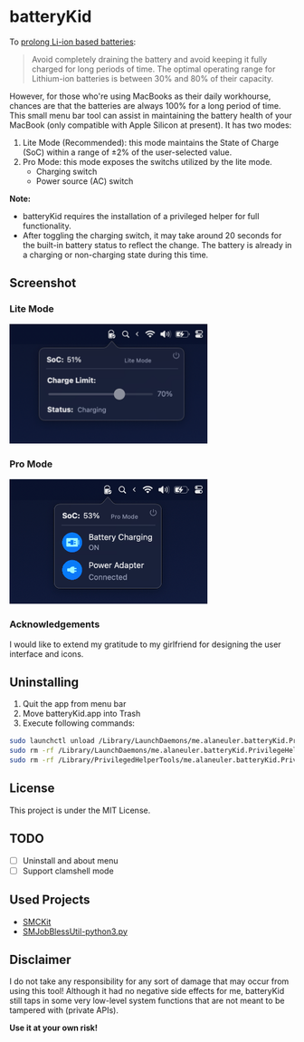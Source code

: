 # batteryKid
To [prolong Li-ion based 
batteries](https://www.apple.com/batteries/maximizing-performance/):

> Avoid completely draining the battery and avoid keeping it fully charged for long periods of time. The optimal operating range for Lithium-ion batteries is between 30% and 80% of their capacity.

However, for those who're using MacBooks as their daily workhourse, chances are that the batteries are always 100% for a long period of time.
This small menu bar tool can assist in maintaining the battery health of your MacBook (only compatible with Apple Silicon at present). It has two modes:
1. Lite Mode (Recommended): this mode maintains the State of Charge (SoC) within a range of ±2% of the user-selected value.
2. Pro Mode: this mode exposes the switchs utilized by the lite mode.
   - Charging switch
   - Power source (AC) switch

**Note:**
- batteryKid requires the installation of a privileged helper for full functionality.
- After toggling the charging switch, it may take around 20 seconds for the built-in battery status to reflect the change. The battery is already in a charging or non-charging state during this time.

## Screenshot
### Lite Mode
<img width="350" alt="image" src="screenshots/lite-mode.png">

### Pro Mode
<img width="350" alt="image" src="screenshots/pro-mode.png">

### Acknowledgements
I would like to extend my gratitude to my girlfriend for designing the user interface and icons.

## Uninstalling
1. Quit the app from menu bar
2. Move batteryKid.app into Trash
3. Execute following commands:
```bash
sudo launchctl unload /Library/LaunchDaemons/me.alaneuler.batteryKid.PrivilegeHelper.plist
sudo rm -rf /Library/LaunchDaemons/me.alaneuler.batteryKid.PrivilegeHelper.plist
sudo rm -rf /Library/PrivilegedHelperTools/me.alaneuler.batteryKid.PrivilegeHelper
```

## License
This project is under the MIT License.

## TODO
- [ ] Uninstall and about menu
- [ ] Support clamshell mode

## Used Projects
- [SMCKit](https://github.com/beltex/SMCKit)
- [SMJobBlessUtil-python3.py](https://gist.github.com/mikeyh/89a1e2ecc6849ff6056b7391c5216799)

## Disclaimer
I do not take any responsibility for any sort of damage that may occur from using this tool!
Although it had no negative side effects for me, 
batteryKid still taps in some very low-level system functions 
that are not meant to be tampered with (private APIs).

**Use it at your own risk!**
